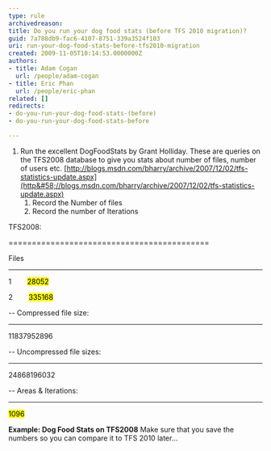 ```yaml
---
type: rule
archivedreason: 
title: Do you run your dog food stats (before TFS 2010 migration)?
guid: 7a788db9-fac6-4107-8751-339a3524f103
uri: run-your-dog-food-stats-before-tfs2010-migration
created: 2009-11-05T10:14:53.0000000Z
authors:
- title: Adam Cogan
  url: /people/adam-cogan
- title: Eric Phan
  url: /people/eric-phan
related: []
redirects:
- do-you-run-your-dog-food-stats-(before)
- do-you-run-your-dog-food-stats-before

---
```


1. Run the excellent DogFoodStats by Grant Holliday. These are queries on the TFS2008 database to give you stats about number of files, number of users etc.
[http://blogs.msdn.com/bharry/archive/2007/12/02/tfs-statistics-update.aspx](http&#58;//blogs.msdn.com/bharry/archive/2007/12/02/tfs-statistics-update.aspx)
    1. Record the Number of files
    2. Record the number of Iterations


TFS2008:

===========================================

Files

-------- -----------

1        <mark>28052</mark>

2        <mark>335168</mark>

-- Compressed file size:

--------------------

11837952896




-- Uncompressed file sizes:

--------------------

24868196032

-- Areas & Iterations:

-----------

<mark>1096</mark>


 **Example: Dog Food Stats on TFS2008** Make sure that you save the numbers so you can compare it to TFS 2010 later...

<!--endintro-->
